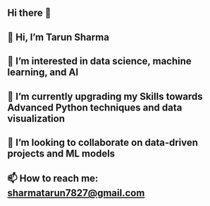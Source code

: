 ## Hi there 👋

## 👋 Hi, I’m Tarun Sharma
## 👀 I’m interested in data science, machine learning, and AI
## 🌱 I’m currently upgrading my Skills towards Advanced Python techniques and data visualization
## 💞️ I’m looking to collaborate on data-driven projects and ML models
## 📫 How to reach me: sharmatarun7827@gmail.com
